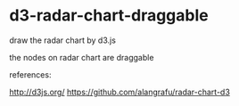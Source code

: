 d3-radar-chart-draggable
========================

draw the radar chart by d3.js

the nodes on radar chart are draggable

references:

http://d3js.org/
https://github.com/alangrafu/radar-chart-d3